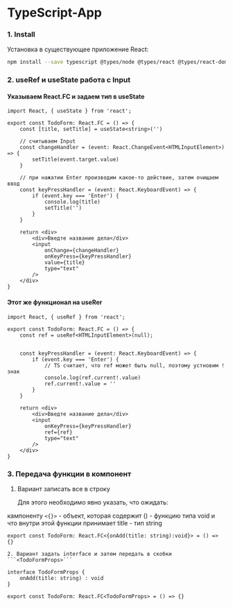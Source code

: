 # TypeScript-App

### 1. Install

Установка в существующее приложение React:

```bash
npm install --save typescript @types/node @types/react @types/react-dom @types/jest 
```

### 2. useRef и useState работа с Input

#### Указываем React.FC и задаем тип в useState <string>

```tsx
import React, { useState } from 'react';

export const TodoForm: React.FC = () => {
    const [title, setTitle] = useState<string>('')

    // считываем Input
    const changeHandler = (event: React.ChangeEvent<HTMLInputElement>) => {
        setTitle(event.target.value)
    }

    // при нажатии Enter производим какое-то действие, затем очищаем ввод
    const keyPressHandler = (event: React.KeyboardEvent) => {
        if (event.key === 'Enter') {
            console.log(title)
            setTitle('')
        }
    }

    return <div>
        <div>Введте название дела</div>
        <input 
            onChange={changeHandler}
            onKeyPress={keyPressHandler}
            value={title}
            type="text" 
        />
    </div>
}
```
    
#### Этот же функционал на useRer
    
```tsx
import React, { useRef } from 'react';

export const TodoForm: React.FC = () => {
    const ref = useRef<HTMLInputElement>(null);


    const keyPressHandler = (event: React.KeyboardEvent) => {
        if (event.key === 'Enter') {
            // TS считает, что ref может быть null, поэтому устновим ! знак
            console.log(ref.current!.value)
            ref.current!.value = ''
        }
    }

    return <div>
        <div>Введте название дела</div>
        <input
            onKeyPress={keyPressHandler}
            ref={ref}
            type="text"
        />
    </div>
}
```
    
### 3. Передача функции в компонент
   
1. Вариант записать все в строку

    Для этого необходимо явно указать, что ожидать:
    
кампоненту ```<{}>``` - объект, которая содержит () - функцию типа void и что внутри этой функции принимает title - тип string
    
```tsx
export const TodoForm: React.FC<{onAdd(title: string):void}> = () => {}
```
    
    2. Вариант задать interface и затем передать в скобки ```<TodoFormProps>```
    
```tsx 
interface TodoFormProps {
    onAdd(title: string) : void
}

export const TodoForm: React.FC<TodoFormProps> = () => {}

```
    
